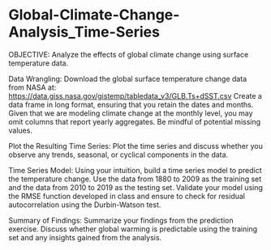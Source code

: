 # Global-Climate-Change-Analysis_Time-Series

OBJECTIVE: Analyze the effects of global climate change using surface temperature data.

Data Wrangling:
Download the global surface temperature change data from NASA at:
https://data.giss.nasa.gov/gistemp/tabledata_v3/GLB.Ts+dSST.csv
Create a data frame in long format, ensuring that you retain the dates and months. Given that we are
modeling climate change at the monthly level, you may omit columns that report yearly aggregates. Be
mindful of potential missing values.

Plot the Resulting Time Series:
Plot the time series and discuss whether you observe any trends, seasonal, or cyclical components in the
data.

Time Series Model:
Using your intuition, build a time series model to predict the temperature change. Use the data from 1880
to 2009 as the training set and the data from 2010 to 2019 as the testing set. Validate your model using the
RMSE function developed in class and ensure to check for residual autocorrelation using the Durbin-Watson
test.

Summary of Findings:
Summarize your findings from the prediction exercise. Discuss whether global warming is predictable using
the training set and any insights gained from the analysis.
